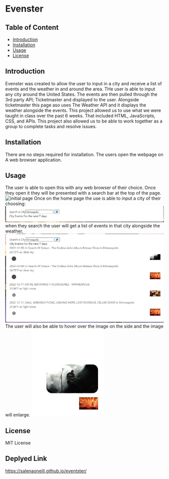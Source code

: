 # Evenster

## Table of Content 
- [Introduction](#Introduction)
- [Installation](#Installation)
- [Usage](#usage)
- [License](#license)

## Introduction
Evenster was created to allow the user to input in a city and receive a list of events and the weather in and around the area. THe user is able to input any city around the United States. The events are then pulled through the 3rd party API; Ticketmaster and displayed to the user. Alongside ticketmaster this page aso uses The Weather API and it displays the weather alongside the events. This project allowed us to use what we were taught in class over the past 6 weeks. That included HTML, JavaScripts, CSS, and APIs. This project also allowed us to be able to work together as a group to complete tasks and resolve issues. 

## Installation

There are no steps required for installation. The users open the webpage on A web browser application.

## Usage
The user is able to open this with any web browser of their choice. Once they open it they will be presented with a search bar at the top of the page.
![initial page](./Images/home-page.jpg.jpg)
Once on the home page the use is able to input a city of their choosing: 
![city search](./Images/search-Bar.jpg)
when they search the user will get a list of events in that city alongside the weather.
![city events](./Images/searched-Events.jpg)
The user will also be able to hover over the image on the side and the image will enlarge.
![images](./Images/image-popping.jpg)

## License 

MIT License

## Deplyed Link

https://salenaoneill.github.io/eventster/



